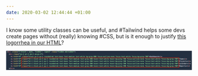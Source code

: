 ```yaml
---
date: 2020-03-02 12:44:44 +01:00
---
```


I know some utility classes can be useful, and #Tailwind helps some devs create pages without (really) knowing #CSS, but is it enough to justify [this logorrhea in our HTML](https://tailwindui.com/preview)?

![Tailwind UI utility classes overdose](tailwind-ui-utily-classes.png)
